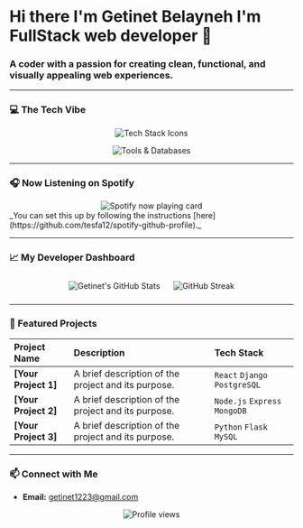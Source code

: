 # Hi there I'm Getinet Belayneh I'm FullStack web developer 👋

### A coder with a passion for creating clean, functional, and visually appealing web experiences.

---

### 💻 The Tech Vibe

<div align="center">
  <p>
    <img src="https://skillicons.dev/icons?i=python,django,java,js,react,nodejs" alt="Tech Stack Icons" />
  </p>
  <p>
    <img src="https://skillicons.dev/icons?i=postgres,mongodb,vscode,git,github,docker,aws" alt="Tools & Databases" />
  </p>
</div>

---

### 🎧 Now Listening on Spotify

<div align="center">
  <img src="https://spotify-github-profile.vercel.app/api/static_image?user=YOUR_SPOTIFY_USERNAME&theme=dark" alt="Spotify now playing card" />
</div>
_You can set this up by following the instructions [here](https://github.com/tesfa12/spotify-github-profile)._

---

### 📈 My Developer Dashboard

<div align="center">
  <img src="https://github-readme-stats.vercel.app/api?username=getu091898&show_icons=true&theme=onedark&hide_title=true" alt="Getinet's GitHub Stats" style="max-width: 48%; margin: 10px;">
  <img src="https://github-readme-streak-stats.herokuapp.com/?user=getu091898&theme=onedark" alt="GitHub Streak" style="max-width: 48%; margin: 10px;">
</div>

---

### 🌟 Featured Projects

| Project Name | Description | Tech Stack |
| :--- | :--- | :--- |
| **[Your Project 1]** | A brief description of the project and its purpose. | `React` `Django` `PostgreSQL` |
| **[Your Project 2]** | A brief description of the project and its purpose. | `Node.js` `Express` `MongoDB` |
| **[Your Project 3]** | A brief description of the project and its purpose. | `Python` `Flask` `MySQL` |

---

### 📫 Connect with Me

* **Email:** getinet1223@gmail.com
<div align="center">
  <img src="https://komarev.com/ghpvc/?username=getu091898&color=blue" alt="Profile views">
</div>
